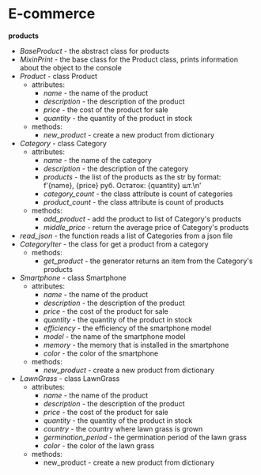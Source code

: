 # E-commerce

**products**
- *BaseProduct* - the abstract class for products
- *MixinPrint* - the base class for the Product class,
prints information about the object to the console
- *Product* - class Product
  - attributes:
    - *name* - the name of the product
    - *description* - the description of the product
    - *price* - the cost of the product for sale
    - *quantity* - the quantity of the product in stock
  - methods:
    - *new_product* - create a new product from dictionary
- *Category* - class Category
  - attributes:
    - *name* - the name of the category
    - *description* - the description of the category
    - *products* - the list of the products as the str by format:  
      f'{name}, {price} руб. Остаток: {quantity} шт.\n'
    - *category_count* - the class attribute is count of categories
    - *product_count* - the class attribute is count of products
  - methods:
    - *add_product* - add the product to list of Category's products
    - *middle_price* - return the average price of Category's products
- *read_json* - the function reads a list of Categories from a json file
- *CategoryIter* - the class for get a product from a category
  - methods:
    - *get_product* - the generator returns an item from 
    the Category's products
- *Smartphone* - class Smartphone
  - attributes:
    - *name* - the name of the product
    - *description* - the description of the product
    - *price* - the cost of the product for sale
    - *quantity* - the quantity of the product in stock
    - *efficiency* - the efficiency of the smartphone model
    - *model* - the name of the smartphone model
    - *memory* - the memory that is installed in the smartphone
    - *color* - the color of the smartphone
  - methods:
    - *new_product* - create a new product from dictionary
- *LawnGrass* - class LawnGrass
  - attributes:
      - *name* - the name of the product
      - *description* - the description of the product
      - *price* - the cost of the product for sale
      - *quantity* - the quantity of the product in stock
      - *country* - the country where lawn grass is grown
      - *germination_period* - the germination period of the lawn grass
      - *color* - the color of the lawn grass
  - methods:
    - new_product - create a new product from dictionary
